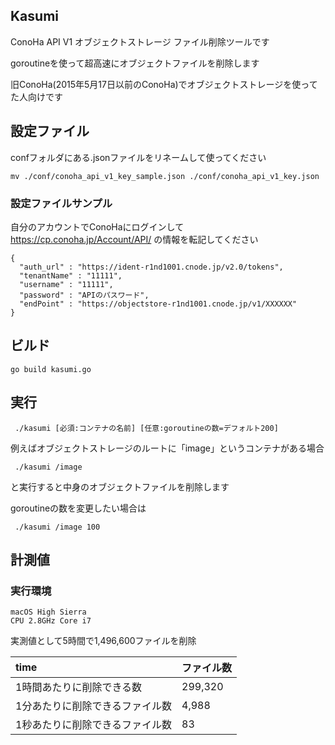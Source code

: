 ## Kasumi

ConoHa API V1 オブジェクトストレージ ファイル削除ツールです

goroutineを使って超高速にオブジェクトファイルを削除します

旧ConoHa(2015年5月17日以前のConoHa)でオブジェクトストレージを使ってた人向けです

## 設定ファイル

confフォルダにある.jsonファイルをリネームして使ってください

```
mv ./conf/conoha_api_v1_key_sample.json ./conf/conoha_api_v1_key.json
```


### 設定ファイルサンプル

自分のアカウントでConoHaにログインして　https://cp.conoha.jp/Account/API/ の情報を転記してください

```
{
  "auth_url" : "https://ident-r1nd1001.cnode.jp/v2.0/tokens",
  "tenantName" : "11111",
  "username" : "11111",
  "password" : "APIのパスワード",
  "endPoint" : "https://objectstore-r1nd1001.cnode.jp/v1/XXXXXX"
}
```

## ビルド

```
go build kasumi.go
```


## 実行

```
 ./kasumi [必須:コンテナの名前] [任意:goroutineの数=デフォルト200]
```

例えばオブジェクトストレージのルートに「image」というコンテナがある場合

```
 ./kasumi /image
```

と実行すると中身のオブジェクトファイルを削除します

goroutineの数を変更したい場合は

```
 ./kasumi /image 100
```


## 計測値

### 実行環境

```
macOS High Sierra
CPU 2.8GHz Core i7
```

実測値として5時間で1,496,600ファイルを削除

|time|ファイル数| 
|:-----|:----|
|1時間あたりに削除できる数|299,320|
|1分あたりに削除できるファイル数	|4,988|
|1秒あたりに削除できるファイル数	|83|